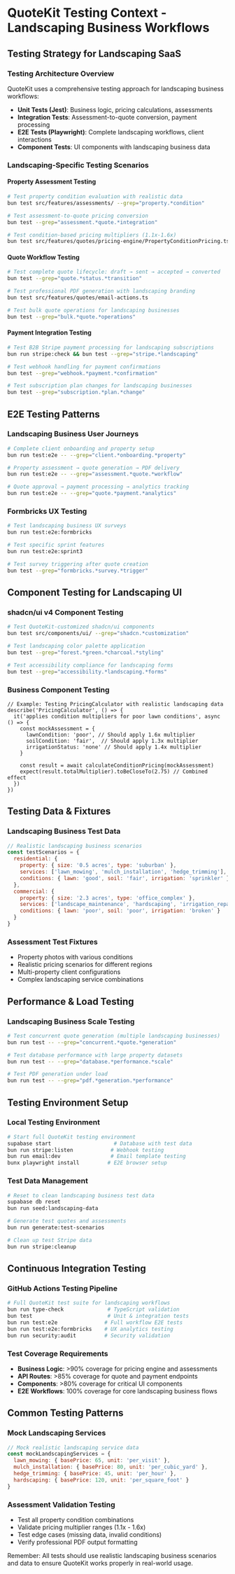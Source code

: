 # QuoteKit Testing Context - Landscaping Business Workflows

## Testing Strategy for Landscaping SaaS

### Testing Architecture Overview
QuoteKit uses a comprehensive testing approach for landscaping business workflows:

- **Unit Tests (Jest)**: Business logic, pricing calculations, assessments
- **Integration Tests**: Assessment-to-quote conversion, payment processing
- **E2E Tests (Playwright)**: Complete landscaping workflows, client interactions
- **Component Tests**: UI components with landscaping business data

### Landscaping-Specific Testing Scenarios

#### Property Assessment Testing
```bash
# Test property condition evaluation with realistic data
bun test src/features/assessments/ --grep="property.*condition"

# Test assessment-to-quote pricing conversion
bun test --grep="assessment.*quote.*integration"

# Test condition-based pricing multipliers (1.1x-1.6x)
bun test src/features/quotes/pricing-engine/PropertyConditionPricing.ts
```

#### Quote Workflow Testing  
```bash
# Test complete quote lifecycle: draft → sent → accepted → converted
bun test --grep="quote.*status.*transition"

# Test professional PDF generation with landscaping branding
bun test src/features/quotes/email-actions.ts

# Test bulk quote operations for landscaping businesses
bun test --grep="bulk.*quote.*operations"
```

#### Payment Integration Testing
```bash
# Test B2B Stripe payment processing for landscaping subscriptions
bun run stripe:check && bun test --grep="stripe.*landscaping"

# Test webhook handling for payment confirmations
bun test --grep="webhook.*payment.*confirmation"

# Test subscription plan changes for landscaping businesses
bun test --grep="subscription.*plan.*change"
```

## E2E Testing Patterns

### Landscaping Business User Journeys
```bash
# Complete client onboarding and property setup
bun run test:e2e -- --grep="client.*onboarding.*property"

# Property assessment → quote generation → PDF delivery
bun run test:e2e -- --grep="assessment.*quote.*workflow"

# Quote approval → payment processing → analytics tracking
bun run test:e2e -- --grep="quote.*payment.*analytics"
```

### Formbricks UX Testing
```bash
# Test landscaping business UX surveys
bun run test:e2e:formbricks

# Test specific sprint features
bun run test:e2e:sprint3

# Test survey triggering after quote creation
bun test --grep="formbricks.*survey.*trigger"
```

## Component Testing for Landscaping UI

### shadcn/ui v4 Component Testing
```bash
# Test QuoteKit-customized shadcn/ui components
bun test src/components/ui/ --grep="shadcn.*customization"

# Test landscaping color palette application  
bun test --grep="forest.*green.*charcoal.*styling"

# Test accessibility compliance for landscaping forms
bun test --grep="accessibility.*landscaping.*forms"
```

### Business Component Testing
```tsx
// Example: Testing PricingCalculator with realistic landscaping data
describe('PricingCalculator', () => {
  it('applies condition multipliers for poor lawn conditions', async () => {
    const mockAssessment = {
      lawnCondition: 'poor', // Should apply 1.6x multiplier
      soilCondition: 'fair',  // Should apply 1.3x multiplier
      irrigationStatus: 'none' // Should apply 1.4x multiplier
    }
    
    const result = await calculateConditionPricing(mockAssessment)
    expect(result.totalMultiplier).toBeCloseTo(2.75) // Combined effect
  })
})
```

## Testing Data & Fixtures

### Landscaping Business Test Data
```javascript
// Realistic landscaping business scenarios
const testScenarios = {
  residential: {
    property: { size: '0.5 acres', type: 'suburban' },
    services: ['lawn_mowing', 'mulch_installation', 'hedge_trimming'],
    conditions: { lawn: 'good', soil: 'fair', irrigation: 'sprinkler' }
  },
  commercial: {
    property: { size: '2.3 acres', type: 'office_complex' },
    services: ['landscape_maintenance', 'hardscaping', 'irrigation_repair'],
    conditions: { lawn: 'poor', soil: 'poor', irrigation: 'broken' }
  }
}
```

### Assessment Test Fixtures
- Property photos with various conditions
- Realistic pricing scenarios for different regions
- Multi-property client configurations
- Complex landscaping service combinations

## Performance & Load Testing

### Landscaping Business Scale Testing
```bash
# Test concurrent quote generation (multiple landscaping businesses)
bun run test -- --grep="concurrent.*quote.*generation"

# Test database performance with large property datasets
bun run test -- --grep="database.*performance.*scale"

# Test PDF generation under load
bun run test -- --grep="pdf.*generation.*performance"
```

## Testing Environment Setup

### Local Testing Environment
```bash
# Start full QuoteKit testing environment
supabase start                    # Database with test data
bun run stripe:listen            # Webhook testing
bun run email:dev                # Email template testing
bunx playwright install         # E2E browser setup
```

### Test Data Management
```bash
# Reset to clean landscaping business test data
supabase db reset
bun run seed:landscaping-data

# Generate test quotes and assessments
bun run generate:test-scenarios

# Clean up test Stripe data
bun run stripe:cleanup
```

## Continuous Integration Testing

### GitHub Actions Testing Pipeline
```bash
# Full QuoteKit test suite for landscaping workflows
bun run type-check              # TypeScript validation
bun test                        # Unit & integration tests
bun run test:e2e               # Full workflow E2E tests
bun run test:e2e:formbricks    # UX analytics testing
bun run security:audit         # Security validation
```

### Test Coverage Requirements
- **Business Logic**: >90% coverage for pricing engine and assessments
- **API Routes**: >85% coverage for quote and payment endpoints
- **Components**: >80% coverage for critical UI components
- **E2E Workflows**: 100% coverage for core landscaping business flows

## Common Testing Patterns

### Mock Landscaping Services
```javascript
// Mock realistic landscaping service data
const mockLandscapingServices = {
  lawn_mowing: { basePrice: 65, unit: 'per_visit' },
  mulch_installation: { basePrice: 80, unit: 'per_cubic_yard' },
  hedge_trimming: { basePrice: 45, unit: 'per_hour' },
  hardscaping: { basePrice: 120, unit: 'per_square_foot' }
}
```

### Assessment Validation Testing
- Test all property condition combinations
- Validate pricing multiplier ranges (1.1x - 1.6x)
- Test edge cases (missing data, invalid conditions)
- Verify professional PDF output formatting

Remember: All tests should use realistic landscaping business scenarios and data to ensure QuoteKit works properly in real-world usage.